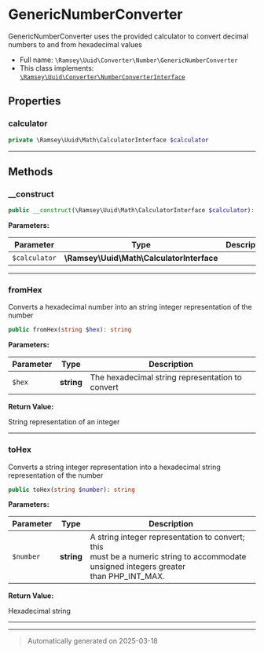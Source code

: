
# GenericNumberConverter

GenericNumberConverter uses the provided calculator to convert decimal
numbers to and from hexadecimal values



* Full name: `\Ramsey\Uuid\Converter\Number\GenericNumberConverter`
* This class implements:
[`\Ramsey\Uuid\Converter\NumberConverterInterface`](../NumberConverterInterface.md)



## Properties


### calculator



```php
private \Ramsey\Uuid\Math\CalculatorInterface $calculator
```






***

## Methods


### __construct



```php
public __construct(\Ramsey\Uuid\Math\CalculatorInterface $calculator): mixed
```








**Parameters:**

| Parameter | Type | Description |
|-----------|------|-------------|
| `$calculator` | **\Ramsey\Uuid\Math\CalculatorInterface** |  |





***

### fromHex

Converts a hexadecimal number into an string integer representation of
the number

```php
public fromHex(string $hex): string
```








**Parameters:**

| Parameter | Type | Description |
|-----------|------|-------------|
| `$hex` | **string** | The hexadecimal string representation to convert |


**Return Value:**

String representation of an integer




***

### toHex

Converts a string integer representation into a hexadecimal string
representation of the number

```php
public toHex(string $number): string
```








**Parameters:**

| Parameter | Type | Description |
|-----------|------|-------------|
| `$number` | **string** | A string integer representation to convert; this<br />must be a numeric string to accommodate unsigned integers greater<br />than PHP_INT_MAX. |


**Return Value:**

Hexadecimal string




***


***
> Automatically generated on 2025-03-18
